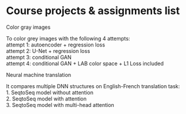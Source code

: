 # Course projects & assignments list

Color gray images

To color grey images with the following 4 attempts:
<br>attempt 1: autoencoder + regression loss
<br>attempt 2: U-Net + regression loss
<br>attempt 3: conditional GAN
<br>attempt 4: conditional GAN + LAB color space + L1 Loss included

Neural machine translation

It compares multiple DNN structures on English-French translation task:
<br> 1. SeqtoSeq model without attention
<br> 2. SeqtoSeq model with attention
<br> 3. SeqtoSeq model with multi-head attention
